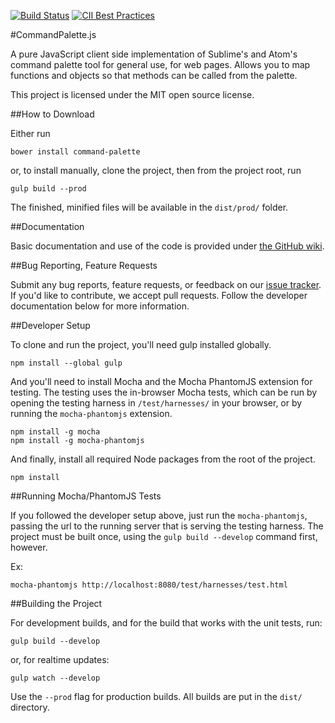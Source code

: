 [![Build Status](https://travis-ci.org/OwlTechnology/CommandPalette.js.svg?branch=master)](https://travis-ci.org/OwlTechnology/CommandPalette.js) 
[![CII Best Practices](https://bestpractices.coreinfrastructure.org/projects/354/badge)](https://bestpractices.coreinfrastructure.org/projects/354)

#CommandPalette.js

A pure JavaScript client side implementation of Sublime's and Atom's command palette tool for general use, for web pages. Allows you to map functions and objects so that methods can be called from the palette.

This project is licensed under the MIT open source license.

##How to Download

Either run

```
bower install command-palette
```

or, to install manually, clone the project, then from the project root, run

```
gulp build --prod
```

The finished, minified files will be available in the `dist/prod/` folder.

##Documentation

Basic documentation and use of the code is provided under [the GitHub wiki](https://github.com/OwlTechnology/CommandPalette.js/wiki).

##Bug Reporting, Feature Requests

Submit any bug reports, feature requests, or feedback on our [issue tracker](https://github.com/OwlTechnology/CommandPalette.js/issues). If you'd like to contribute, we accept pull requests. Follow the developer documentation below for more information.

##Developer Setup

To clone and run the project, you'll need gulp installed globally.

```
npm install --global gulp
```

And you'll need to install Mocha and the Mocha PhantomJS extension for testing. The testing uses the in-browser Mocha tests, which can be run by opening the testing harness in `/test/harnesses/` in your browser, or by running the `mocha-phantomjs` extension.

```
npm install -g mocha
npm install -g mocha-phantomjs
```

And finally, install all required Node packages from the root of the project.

```
npm install
```

##Running Mocha/PhantomJS Tests

If you followed the developer setup above, just run the `mocha-phantomjs`, passing the url to the running server that is serving the testing harness. The project must be built once, using the `gulp build --develop` command first, however.

Ex:

```
mocha-phantomjs http://localhost:8080/test/harnesses/test.html
```

##Building the Project

For development builds, and for the build that works with the unit tests, run:

```
gulp build --develop
```

or, for realtime updates:

```
gulp watch --develop
```

Use the `--prod` flag for production builds. All builds are put in the `dist/` directory.
